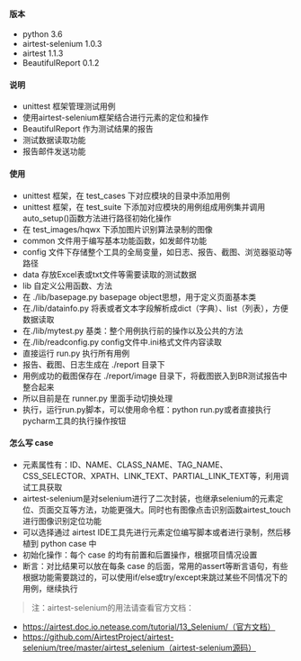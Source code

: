 
#### 版本
* python 3.6
* airtest-selenium 1.0.3
* airtest 1.1.3
* BeautifulReport 0.1.2

#### 说明
* unittest 框架管理测试用例
* 使用airtest-selenium框架结合进行元素的定位和操作
* BeautifulReport 作为测试结果的报告
* 测试数据读取功能
* 报告邮件发送功能

#### 使用
* unittest 框架，在 test_cases 下对应模块的目录中添加用例
* unittest 框架，在 test_suite 下添加对应模块的用例组成用例集并调用auto_setup()函数方法进行路径初始化操作
* 在 test_images/hqwx 下添加图片识别算法录制的图像
* common 文件用于编写基本功能函数，如发邮件功能
* config 文件下存储整个工具的全局变量，如日志、报告、截图、浏览器驱动等路径
* data 存放Excel表或txt文件等需要读取的测试数据
* lib 自定义公用函数、方法
* 在 ./lib/basepage.py basepage object思想，用于定义页面基本类
* 在./lib/datainfo.py 将表或者文本字段解析成dict（字典）、list（列表），方便数据读取
* 在./lib/mytest.py 基类：整个用例执行前的操作以及公共的方法
* 在./lib/readconfig.py config文件中.ini格式文件内容读取
* 直接运行 run.py 执行所有用例
* 报告、截图、日志生成在 ./report 目录下
* 用例成功的截图保存在 ./report/image 目录下，将截图嵌入到BR测试报告中整合起来
* 所以目前是在 runner.py 里面手动切换处理
* 执行，运行run.py脚本，可以使用命令框：python run.py或者直接执行pycharm工具的执行操作按钮

#### 怎么写 case
* 元素属性有：ID、NAME、CLASS_NAME、TAG_NAME、CSS_SELECTOR、XPATH、LINK_TEXT、PARTIAL_LINK_TEXT等，利用调试工具获取
* airtest-selenium是对selenium进行了二次封装，也继承selenium的元素定位、页面交互等方法，功能更强大。同时也有图像点击识别函数airtest_touch进行图像识别定位功能
* 可以选择通过 airtest IDE工具先进行元素定位编写脚本或者进行录制，然后移植到 python case 中
* 初始化操作：每个 case 的均有前置和后置操作，根据项目情况设置
* 断言：对比结果可以放在每条 case 的后面，常用的assert等断言语句，有些根据功能需要跳过的，可以使用if/else或try/except来跳过某些不同情况下的用例，继续执行


> 注：airtest-selenium的用法请查看官方文档：
* https://airtest.doc.io.netease.com/tutorial/13_Selenium/（官方文档）
* https://github.com/AirtestProject/airtest-selenium/tree/master/airtest_selenium（airtest-selenium源码）
